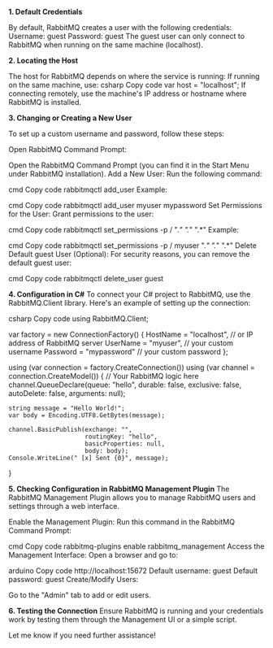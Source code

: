 **1. Default Credentials**

By default, RabbitMQ creates a user with the following credentials:
Username: guest
Password: guest
The guest user can only connect to RabbitMQ when running on the same machine (localhost).

**2. Locating the Host**

The host for RabbitMQ depends on where the service is running:
If running on the same machine, use:
csharp
Copy code
var host = "localhost";
If connecting remotely, use the machine's IP address or hostname where RabbitMQ is installed.

**3. Changing or Creating a New User**

To set up a custom username and password, follow these steps:

Open RabbitMQ Command Prompt:

Open the RabbitMQ Command Prompt (you can find it in the Start Menu under RabbitMQ installation).
Add a New User: Run the following command:

cmd
Copy code
rabbitmqctl add_user <username> <password>
Example:

cmd
Copy code
rabbitmqctl add_user myuser mypassword
Set Permissions for the User: Grant permissions to the user:

cmd
Copy code
rabbitmqctl set_permissions -p / <username> ".*" ".*" ".*"
Example:

cmd
Copy code
rabbitmqctl set_permissions -p / myuser ".*" ".*" ".*"
Delete Default guest User (Optional): For security reasons, you can remove the default guest user:

cmd
Copy code
rabbitmqctl delete_user guest

**4. Configuration in C#**
To connect your C# project to RabbitMQ, use the RabbitMQ.Client library. Here's an example of setting up the connection:

csharp
Copy code
using RabbitMQ.Client;

var factory = new ConnectionFactory()
{
    HostName = "localhost", // or IP address of RabbitMQ server
    UserName = "myuser",    // your custom username
    Password = "mypassword" // your custom password
};

using (var connection = factory.CreateConnection())
using (var channel = connection.CreateModel())
{
    // Your RabbitMQ logic here
    channel.QueueDeclare(queue: "hello",
                         durable: false,
                         exclusive: false,
                         autoDelete: false,
                         arguments: null);

    string message = "Hello World!";
    var body = Encoding.UTF8.GetBytes(message);

    channel.BasicPublish(exchange: "",
                         routingKey: "hello",
                         basicProperties: null,
                         body: body);
    Console.WriteLine(" [x] Sent {0}", message);
}

**5. Checking Configuration in RabbitMQ Management Plugin**
The RabbitMQ Management Plugin allows you to manage RabbitMQ users and settings through a web interface.

Enable the Management Plugin: Run this command in the RabbitMQ Command Prompt:

cmd
Copy code
rabbitmq-plugins enable rabbitmq_management
Access the Management Interface: Open a browser and go to:

arduino
Copy code
http://localhost:15672
Default username: guest
Default password: guest
Create/Modify Users:

Go to the "Admin" tab to add or edit users.

**6. Testing the Connection**
Ensure RabbitMQ is running and your credentials work by testing them through the Management UI or a simple script.

Let me know if you need further assistance!
